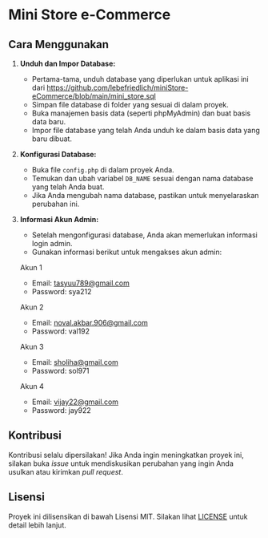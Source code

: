# Mini Store e-Commerce

## Cara Menggunakan

1. **Unduh dan Impor Database:**
   - Pertama-tama, unduh database yang diperlukan untuk aplikasi ini dari https://github.com/lebefriedlich/miniStore-eCommerce/blob/main/mini_store.sql 
   - Simpan file database di folder yang sesuai di dalam proyek.
   - Buka manajemen basis data (seperti phpMyAdmin) dan buat basis data baru.
   - Impor file database yang telah Anda unduh ke dalam basis data yang baru dibuat.

2. **Konfigurasi Database:**
   - Buka file `config.php` di dalam proyek Anda.
   - Temukan dan ubah variabel `DB_NAME` sesuai dengan nama database yang telah Anda buat.
   - Jika Anda mengubah nama database, pastikan untuk menyelaraskan perubahan ini.

3. **Informasi Akun Admin:**
   - Setelah mengonfigurasi database, Anda akan memerlukan informasi login admin.
   - Gunakan informasi berikut untuk mengakses akun admin:

   Akun 1
   - Email: tasyuu789@gmail.com
   - Password: sya212

   Akun 2
   - Email: noval.akbar.906@gmail.com
   - Password: val192
  
   Akun 3
   - Email: sholiha@gmail.com
   - Password: sol971
  
   Akun 4
   - Email: vijay22@gmail.com
   - Password: jay922

## Kontribusi
Kontribusi selalu dipersilakan! Jika Anda ingin meningkatkan proyek ini, silakan buka *issue* untuk mendiskusikan perubahan yang ingin Anda usulkan atau kirimkan *pull request*.

## Lisensi
Proyek ini dilisensikan di bawah Lisensi MIT. Silakan lihat [LICENSE](LICENSE) untuk detail lebih lanjut.

